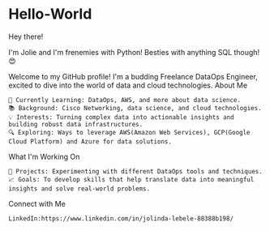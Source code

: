 # Hello-World

Hey there!

I'm Jolie and I'm frenemies with Python!
Besties with anything SQL though! 😍

Welcome to my GitHub profile! I'm a budding Freelance DataOps Engineer, excited to dive into the world of data and cloud technologies.
About Me

    🌱 Currently Learning: DataOps, AWS, and more about data science.
    📚 Background: Cisco Networking, data science, and cloud technologies.
    💡 Interests: Turning complex data into actionable insights and building robust data infrastructures.
    🔍 Exploring: Ways to leverage AWS(Amazon Web Services), GCP(Google Cloud Platform) and Azure for data solutions.

What I'm Working On

    🔧 Projects: Experimenting with different DataOps tools and techniques.
    📈 Goals: To develop skills that help translate data into meaningful insights and solve real-world problems.

Connect with Me

    LinkedIn:https://www.linkedin.com/in/jolinda-lebele-88388b198/
